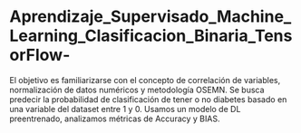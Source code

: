 # Aprendizaje_Supervisado_Machine_Learning_Clasificacion_Binaria_TensorFlow-
El objetivo es familiarizarse con el concepto de correlación de variables, normalización de datos numéricos y metodología OSEMN. Se busca predecir la probabilidad de clasificación de tener o no diabetes basado en una variable del dataset entre 1 y 0. Usamos un modelo de DL preentrenado, analizamos métricas de Accuracy y BIAS.
